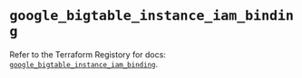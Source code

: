 # `google_bigtable_instance_iam_binding`

Refer to the Terraform Registory for docs: [`google_bigtable_instance_iam_binding`](https://www.terraform.io/docs/providers/google/r/bigtable_instance_iam_binding).
